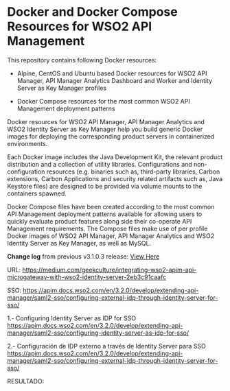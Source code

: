 # Docker and Docker Compose Resources for WSO2 API Management

This repository contains following Docker resources:

- Alpine, CentOS and Ubuntu based Docker resources for WSO2 API Manager, API Manager Analytics Dashboard and Worker and
Identity Server as Key Manager profiles

- Docker Compose resources for the most common WSO2 API Management deployment patterns

Docker resources for WSO2 API Manager, API Manager Analytics and WSO2 Identity Server as Key Manager
help you build generic Docker images for deploying the corresponding product servers in containerized environments.

Each Docker image includes the Java Development Kit, the relevant product distribution and a collection of utility libraries.
Configurations and non-configuration resources (e.g. binaries such as, third-party libraries, Carbon extensions,
Carbon Applications and security related artifacts such as, Java Keystore files) are designed to be provided via
volume mounts to the containers spawned.

Docker Compose files have been created according to the most common API Management deployment patterns available for allowing users
to quickly evaluate product features along side their co-operate API Management requirements. The Compose files make use of per profile
Docker images of WSO2 API Manager, API Manager Analytics and WSO2 Identity Server as Key Manager, as well as MySQL.

**Change log** from previous v3.1.0.3 release: [View Here](CHANGELOG.md)

URL:
https://medium.com/geekculture/integrating-wso2-apim-api-microgateway-with-wso2-identity-server-2eb3c91caafc

SSO:
https://apim.docs.wso2.com/en/3.2.0/develop/extending-api-manager/saml2-sso/configuring-external-idp-through-identity-server-for-sso/

1.- Configuring Identity Server as IDP for SSO
https://apim.docs.wso2.com/en/3.2.0/develop/extending-api-manager/saml2-sso/configuring-identity-server-as-idp-for-sso/

2.- Configuración de IDP externo a través de Identity Server para SSO 
https://apim.docs.wso2.com/en/3.2.0/develop/extending-api-manager/saml2-sso/configuring-external-idp-through-identity-server-for-sso/


RESULTADO:
